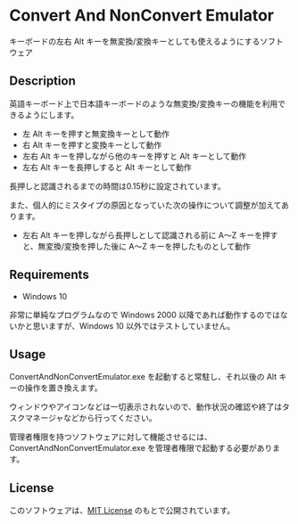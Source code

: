 Convert And NonConvert Emulator
====

キーボードの左右 Alt キーを無変換/変換キーとしても使えるようにするソフトウェア


## Description

英語キーボード上で日本語キーボードのような無変換/変換キーの機能を利用できるようにします。

* 左 Alt キーを押すと無変換キーとして動作
* 右 Alt キーを押すと変換キーとして動作
* 左右 Alt キーを押しながら他のキーを押すと Alt キーとして動作
* 左右 Alt キーを長押しすると Alt キーとして動作

長押しと認識されるまでの時間は0.15秒に設定されています。

また、個人的にミスタイプの原因となっていた次の操作について調整が加えてあります。

* 左右 Alt キーを押しながら長押しとして認識される前に A～Z キーを押すと、無変換/変換を押した後に A～Z キーを押したものとして動作


## Requirements

* Windows 10

非常に単純なプログラムなので Windows 2000 以降であれば動作するのではないかと思いますが、Windows 10 以外ではテストしていません。


## Usage

ConvertAndNonConvertEmulator.exe を起動すると常駐し、それ以後の Alt キーの操作を置き換えます。

ウィンドウやアイコンなどは一切表示されないので、動作状況の確認や終了はタスクマネージャなどから行ってください。

管理者権限を持つソフトウェアに対して機能させるには、ConvertAndNonConvertEmulator.exe を管理者権限で起動する必要があります。


## License

このソフトウェアは、[MIT License](https://github.com/t-kouyama/ConvertAndNonConvertEmulator/blob/master/LICENSE) のもとで公開されています。
